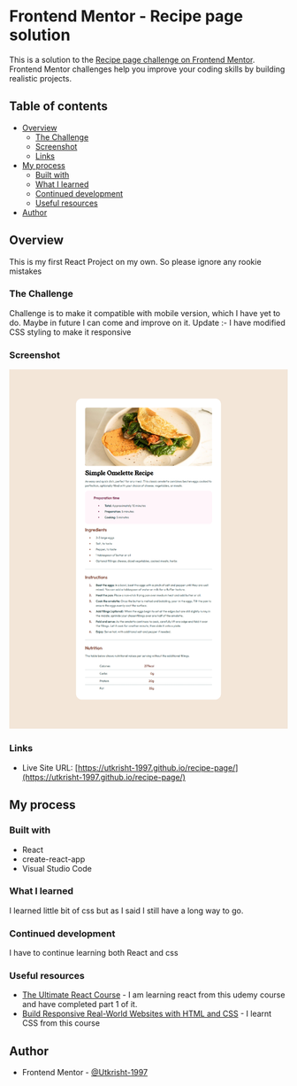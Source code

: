 # Frontend Mentor - Recipe page solution

This is a solution to the [Recipe page challenge on Frontend Mentor](https://www.frontendmentor.io/challenges/recipe-page-KiTsR8QQKm). Frontend Mentor challenges help you improve your coding skills by building realistic projects.

## Table of contents

- [Overview](#overview)
  - [The Challenge](#the-challenge)
  - [Screenshot](#screenshot)
  - [Links](#links)
- [My process](#my-process)
  - [Built with](#built-with)
  - [What I learned](#what-i-learned)
  - [Continued development](#continued-development)
  - [Useful resources](#useful-resources)
- [Author](#author)

## Overview

This is my first React Project on my own. So please ignore any rookie mistakes

### The Challenge

Challenge is to make it compatible with mobile version, which I have yet to do. Maybe in future I can come and improve on it.
Update :- I have modified CSS styling to make it responsive

### Screenshot

![](./Frontend%20Mentor%20-%20Recipe%20page.png)

### Links

- Live Site URL: [https://utkrisht-1997.github.io/recipe-page/](https://utkrisht-1997.github.io/recipe-page/)

## My process

### Built with

- React
- create-react-app
- Visual Studio Code

### What I learned

I learned little bit of css but as I said I still have a long way to go.

### Continued development

I have to continue learning both React and css

### Useful resources

- [The Ultimate React Course](https://www.udemy.com/course/the-ultimate-react-course/?kw=React&src=sac) - I am learning react from this udemy course and have completed part 1 of it.
- [Build Responsive Real-World Websites with HTML and CSS](https://www.udemy.com/course/design-and-develop-a-killer-website-with-html5-and-css3/) - I learnt CSS from this course

## Author

- Frontend Mentor - [@Utkrisht-1997](https://www.frontendmentor.io/profile/Utkrisht-1997)
